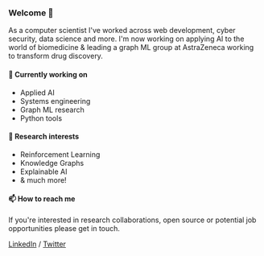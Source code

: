 ### Welcome 👋

As a computer scientist I've worked across web development, cyber security, data science and more. I'm now working on applying AI to the world of biomedicine & leading a graph ML group at AstraZeneca working to transform drug discovery.

#### 🔭 Currently working on
* Applied AI
* Systems engineering
* Graph ML research
* Python tools

#### 🤔 Research interests
* Reinforcement Learning
* Knowledge Graphs
* Explainable AI
* & much more! 

#### 📫 How to reach me
If you're interested in research collaborations, open source or potential job opportunities please get in touch.

[LinkedIn](https://www.linkedin.com/in/gavin-e-6b34b8113/) / [Twitter](https://twitter.com/GavinEdwards_AI)

<!--TODO Homepage-->

<!--
**GavEdwards/GavEdwards** is a ✨ _special_ ✨ repository because its `README.md` (this file) appears on your GitHub profile.

Here are some ideas to get you started:

- 🔭 I’m currently working on ...
- 🌱 I’m currently learning ...
- 👯 I’m looking to collaborate on ...
- 🤔 I’m looking for help with ...
- 💬 Ask me about ...
- 📫 How to reach me: ...
- 😄 Pronouns: ...
- ⚡ Fun fact: ...
-->
